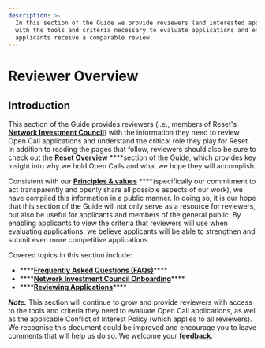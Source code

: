 ```yaml
---
description: >-
  In this section of the Guide we provide reviewers (and interested applicants)
  with the tools and criteria necessary to evaluate applications and ensure all
  applicants receive a comparable review.
---
```


# Reviewer Overview

## Introduction

This section of the Guide provides reviewers \(i.e., members of Reset's [**Network Investment Council**](https://www.reset.tech/people/#network-investment-council)\) with the information they need to review Open Call applications and understand the critical role they play for Reset. In addition to reading the pages that follow, reviewers should also be sure to check out the [**Reset Overview**](https://guide.reset.tech/introduction) ****section of the Guide, which provides key insight into why we hold Open Calls and what we hope they will accomplish. 

Consistent with our [**Principles & values**](https://guide.reset.tech/introduction/principles-values) ****\(specifically our commitment to act transparently and openly share all possible aspects of our work\), we have compiled this information in a public manner. In doing so, it is our hope that this section of the Guide will not only serve as a resource for reviewers, but also be useful for applicants and members of the general public. By enabling applicants to view the criteria that reviewers will use when evaluating applications, we believe applicants will be able to strengthen and submit even more competitive applications.

Covered topics in this section include:

* \*\*\*\*[**Frequently Asked Questions \(FAQs\)**](https://guide.reset.tech/for-reviewers/reviewer-faq)\*\*\*\*
* \*\*\*\*[**Network Investment Council Onboarding**](https://guide.reset.tech/for-reviewers/network-investment-council-onboarding)\*\*\*\*
* \*\*\*\*[**Reviewing Applications**](https://guide.reset.tech/for-reviewers/reviewing-applications)\*\*\*\*

_**Note:**_ This section will continue to grow and provide reviewers with access to the tools and criteria they  need to evaluate Open Call applications, as well as the applicable Conflict of Interest Policy \(which applies to all reviewers\). We recognise this document could be improved and encourage you to leave comments that will help us do so. We welcome your [**feedback**](https://guide.reset.tech/give-us-feedback).

## 

